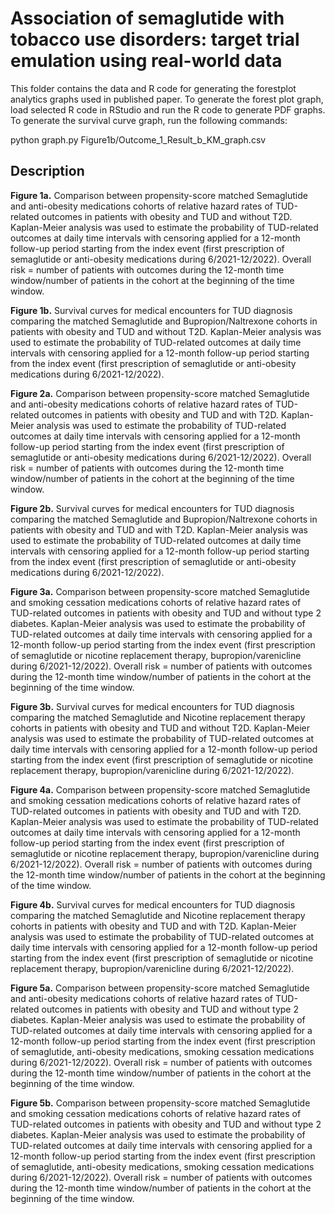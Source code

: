 
 Association of semaglutide with tobacco use disorders: target trial emulation using real-world data
=============================================================

This folder contains the data and R code for generating the forestplot analytics graphs used in published paper.
To generate the forest plot graph, load selected R code in RStudio and run the R code to generate PDF graphs.
To generate the survival curve graph, run the following commands:

python graph.py Figure1b/Outcome_1_Result_b_KM_graph.csv



Description
----------
**Figure 1a.**  Comparison between propensity-score matched Semaglutide and anti-obesity medications cohorts of relative hazard rates of TUD-related outcomes in patients with obesity and TUD and without T2D. Kaplan-Meier analysis was used to estimate the probability of TUD-related outcomes at daily time intervals with censoring applied for a 12-month follow-up period starting from the index event (first prescription of semaglutide or anti-obesity medications during 6/2021-12/2022). Overall risk = number of patients with outcomes during the 12-month time window/number of patients in the cohort at the beginning of the time window.

**Figure 1b.**   Survival curves for medical encounters for TUD diagnosis comparing the matched Semaglutide and Bupropion/Naltrexone cohorts in patients with obesity and TUD and without T2D.  Kaplan-Meier analysis was used to estimate the probability of TUD-related outcomes at daily time intervals with censoring applied for a 12-month follow-up period starting from the index event (first prescription of semaglutide or anti-obesity medications during 6/2021-12/2022).

**Figure 2a.** Comparison between propensity-score matched Semaglutide and anti-obesity medications cohorts of relative hazard rates of TUD-related outcomes in patients with obesity and TUD and with T2D.  Kaplan-Meier analysis was used to estimate the probability of TUD-related outcomes at daily time intervals with censoring applied for a 12-month follow-up period starting from the index event (first prescription of semaglutide or anti-obesity medications during 6/2021-12/2022). Overall risk = number of patients with outcomes during the 12-month time window/number of patients in the cohort at the beginning of the time window.

**Figure 2b.** Survival curves for medical encounters for TUD diagnosis comparing the matched Semaglutide and Bupropion/Naltrexone cohorts in patients with obesity and TUD and with T2D. Kaplan-Meier analysis was used to estimate the probability of TUD-related outcomes at daily time intervals with censoring applied for a 12-month follow-up period starting from the index event (first prescription of semaglutide or anti-obesity medications during 6/2021-12/2022).


**Figure 3a.** Comparison between propensity-score matched Semaglutide and smoking cessation medications cohorts of relative hazard rates of TUD-related outcomes in patients with obesity and TUD and without type 2 diabetes. Kaplan-Meier analysis was used to estimate the probability of TUD-related outcomes at daily time intervals with censoring applied for a 12-month follow-up period starting from the index event (first prescription of semaglutide or nicotine replacement therapy, bupropion/varenicline during 6/2021-12/2022). Overall risk = number of patients with outcomes during the 12-month time window/number of patients in the cohort at the beginning of the time window.


**Figure 3b.** Survival curves for medical encounters for TUD diagnosis comparing the matched Semaglutide and Nicotine replacement therapy cohorts in patients with obesity and TUD and without T2D.  Kaplan-Meier analysis was used to estimate the probability of TUD-related outcomes at daily time intervals with censoring applied for a 12-month follow-up period starting from the index event (first prescription of semaglutide or nicotine replacement therapy, bupropion/varenicline during 6/2021-12/2022).

**Figure 4a.** Comparison between propensity-score matched Semaglutide and smoking cessation medications cohorts of relative hazard rates of TUD-related outcomes in patients with obesity and TUD and with T2D.  Kaplan-Meier analysis was used to estimate the probability of TUD-related outcomes at daily time intervals with censoring applied for a 12-month follow-up period starting from the index event (first prescription of semaglutide or nicotine replacement therapy, bupropion/varenicline during 6/2021-12/2022). Overall risk = number of patients with outcomes during the 12-month time window/number of patients in the cohort at the beginning of the time window.

**Figure 4b.** Survival curves for medical encounters for TUD diagnosis comparing the matched Semaglutide and Nicotine replacement therapy cohorts in patients with obesity and TUD and with T2D.  Kaplan-Meier analysis was used to estimate the probability of TUD-related outcomes at daily time intervals with censoring applied for a 12-month follow-up period starting from the index event (first prescription of semaglutide or nicotine replacement therapy, bupropion/varenicline during 6/2021-12/2022). 


**Figure 5a.** Comparison between propensity-score matched Semaglutide and anti-obesity medications cohorts of relative hazard rates of TUD-related outcomes in patients with obesity and TUD and without type 2 diabetes. Kaplan-Meier analysis was used to estimate the probability of TUD-related outcomes at daily time intervals with censoring applied for a 12-month follow-up period starting from the index event (first prescription of semaglutide, anti-obesity medications, smoking cessation medications during 6/2021-12/2022). Overall risk = number of patients with outcomes during the 12-month time window/number of patients in the cohort at the beginning of the time window.


**Figure 5b.**  Comparison between propensity-score matched Semaglutide and smoking cessation medications cohorts of relative hazard rates of TUD-related outcomes in patients with obesity and TUD and without type 2 diabetes. Kaplan-Meier analysis was used to estimate the probability of TUD-related outcomes at daily time intervals with censoring applied for a 12-month follow-up period starting from the index event (first prescription of semaglutide, anti-obesity medications, smoking cessation medications during 6/2021-12/2022). Overall risk = number of patients with outcomes during the 12-month time window/number of patients in the cohort at the beginning of the time window.

